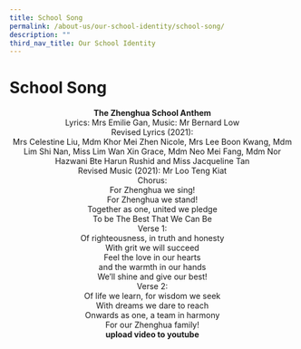 ```yaml
---
title: School Song
permalink: /about-us/our-school-identity/school-song/
description: ""
third_nav_title: Our School Identity
---
```

# School Song



<center><b>The Zhenghua School Anthem</b><br>Lyrics: Mrs Emilie Gan, Music: Mr Bernard Low</center>

  

<center>Revised Lyrics (2021):<br>Mrs Celestine Liu, Mdm Khor Mei Zhen Nicole, Mrs Lee Boon Kwang, Mdm Lim Shi Nan, Miss Lim Wan Xin Grace, Mdm Neo Mei Fang, Mdm Nor Hazwani Bte Harun Rushid and Miss Jacqueline Tan</center>


<center>Revised Music (2021): Mr Loo Teng Kiat</center>

  

<center>Chorus:<br>For Zhenghua we sing!<br>For Zhenghua we stand!<br>Together as one, united we pledge<br>To be The Best That We Can Be</center>

  

<center>Verse 1:<br>Of righteousness, in truth and honesty<br>With grit we will succeed<br>Feel the love in our hearts<br>and the warmth in our hands<br>We’ll shine and give our best!</center>

  

<center>Verse 2:<br>Of life we learn, for wisdom we seek<br>With dreams we dare to reach<br>Onwards as one, a team in harmony<br>For our Zhenghua family!</center>

<center><b>upload video to youtube</b></center>